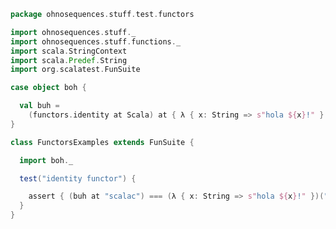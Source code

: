 
```scala
package ohnosequences.stuff.test.functors

import ohnosequences.stuff._
import ohnosequences.stuff.functions._
import scala.StringContext
import scala.Predef.String
import org.scalatest.FunSuite

case object boh {

  val buh =
    (functors.identity at Scala) at { λ { x: String => s"hola ${x}!" } }
}

class FunctorsExamples extends FunSuite {

  import boh._

  test("identity functor") {

    assert { (buh at "scalac") === (λ { x: String => s"hola ${x}!" })("scalac") }
  }
}

```




[test/scala/tuples/stdComparison.scala]: ../tuples/stdComparison.scala.md
[test/scala/tuples/syntax.scala]: ../tuples/syntax.scala.md
[test/scala/functors/functorExamples.scala]: functorExamples.scala.md
[test/scala/sums.scala]: ../sums.scala.md
[test/scala/ScalaCategory.scala]: ../ScalaCategory.scala.md
[test/scala/functions/syntax.scala]: ../functions/syntax.scala.md
[test/scala/categories.scala]: ../categories.scala.md
[main/scala/stuff/products.scala]: ../../../main/scala/stuff/products.scala.md
[main/scala/stuff/Scala.scala]: ../../../main/scala/stuff/Scala.scala.md
[main/scala/stuff/package.scala]: ../../../main/scala/stuff/package.scala.md
[main/scala/stuff/sums.scala]: ../../../main/scala/stuff/sums.scala.md
[main/scala/stuff/boolean.scala]: ../../../main/scala/stuff/boolean.scala.md
[main/scala/stuff/functors.scala]: ../../../main/scala/stuff/functors.scala.md
[main/scala/stuff/naturalTransformations.scala]: ../../../main/scala/stuff/naturalTransformations.scala.md
[main/scala/stuff/categories.scala]: ../../../main/scala/stuff/categories.scala.md
[main/scala/stuff/functions.scala]: ../../../main/scala/stuff/functions.scala.md